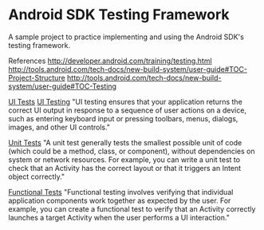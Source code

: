 Android SDK Testing Framework
=============================

A sample project to practice implementing and using the Android SDK's testing framework.

References
http://developer.android.com/training/testing.html
http://tools.android.com/tech-docs/new-build-system/user-guide#TOC-Project-Structure
http://tools.android.com/tech-docs/new-build-system/user-guide#TOC-Testing

[UI Tests](http://developer.android.com/training/activity-testing/activity-ui-testing.html)
[UI Testing](http://developer.android.com/tools/testing/testing_ui.html)
"UI testing ensures that your application returns the correct UI output in response to a sequence
of user actions on a device, such as entering keyboard input or pressing toolbars, menus, dialogs,
images, and other UI controls."

[Unit Tests](http://developer.android.com/training/activity-testing/activity-unit-testing.html)
"A unit test generally tests the smallest possible unit of code (which could be a method, class,
or component), without dependencies on system or network resources. For example, you can write a
unit test to check that an Activity has the correct layout or that it triggers an Intent object
correctly."

[Functional Tests](http://developer.android.com/training/activity-testing/activity-functional-testing.html)
"Functional testing involves verifying that individual application components work together as
expected by the user. For example, you can create a functional test to verify that an Activity
correctly launches a target Activity when the user performs a UI interaction."
